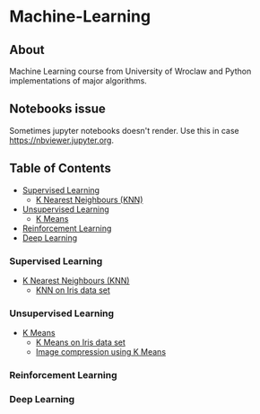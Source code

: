 # Machine-Learning

## About
Machine Learning course from University of Wroclaw
and Python implementations of major algorithms.

## Notebooks issue
Sometimes jupyter notebooks doesn't render.
Use this in case https://nbviewer.jupyter.org.

## Table of Contents
* [Supervised Learning](#supervised-learning)
  + [K Nearest Neighbours (KNN)](Projects/KNN)
* [Unsupervised Learning](#unsupervised-learning)
  + [K Means](Projects/KMEANS)
* [Reinforcement Learning](#reinforcement-learning)
* [Deep Learning](#deep-learning)


### Supervised Learning
* [K Nearest Neighbours (KNN)](Projects/KNN)
  + [KNN on Iris data set](Projects/KNN/KNN_iris.ipynb)

### Unsupervised Learning
* [K Means](Projects/KMEANS)
  + [K Means on Iris data set](Projects/KMEANS/KMEANS_iris.ipynb)
  + [Image compression using K Means](Projects/KMEANS/Image_compression.ipynb)
### Reinforcement Learning

### Deep Learning
